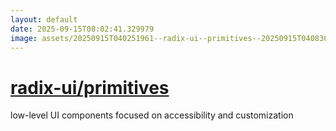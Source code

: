 ```yaml
---
layout: default
date: 2025-09-15T08:02:41.329979
image: assets/20250915T040251961--radix-ui--primitives--20250915T040836906--cropped.png
---
```


# [radix-ui/primitives](https://github.com/radix-ui/primitives)

low-level UI components focused on accessibility and customization
